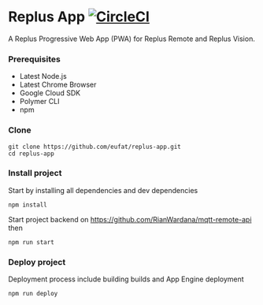 # Replus App [![CircleCI](https://circleci.com/gh/eufat/replus-app.svg?style=svg&circle-token=b9e8d9011a8a2ef3f465235e9df53eea6507ca42)](https://circleci.com/gh/eufat/replus-app)

A Replus Progressive Web App (PWA) for Replus Remote and Replus Vision.

### Prerequisites

-   Latest Node.js
-   Latest Chrome Browser
-   Google Cloud SDK
-   Polymer CLI
-   npm

### Clone

```
git clone https://github.com/eufat/replus-app.git
cd replus-app
```

### Install project

Start by installing all dependencies and dev dependencies

```
npm install
```

Start project backend on https://github.com/RianWardana/mqtt-remote-api then

```
npm run start
```

### Deploy project

Deployment process include building builds and App Engine deployment

```
npm run deploy
```

